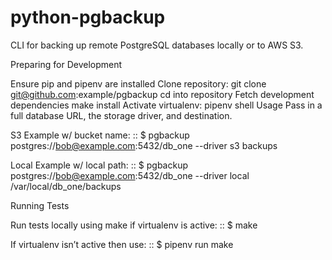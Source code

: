# python-pgbackup
CLI for backing up remote PostgreSQL databases locally or to AWS S3.


Preparing for Development

Ensure pip and pipenv are installed
Clone repository: git clone git@github.com:example/pgbackup
cd into repository
Fetch development dependencies make install
Activate virtualenv: pipenv shell
Usage
Pass in a full database URL, the storage driver, and destination.

S3 Example w/ bucket name:
::
$ pgbackup postgres://bob@example.com:5432/db_one --driver s3 backups

Local Example w/ local path:
::
$ pgbackup postgres://bob@example.com:5432/db_one --driver local /var/local/db_one/backups

Running Tests

Run tests locally using make if virtualenv is active:
::
$ make

If virtualenv isn’t active then use:
::
$ pipenv run make

